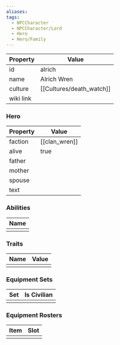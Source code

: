 ```yaml
---
aliases: 
tags:
  - NPCCharacter
  - NPCCharacter/Lord
  - Hero
  - Hero/Family
---
```


| Property  | Value           |
| :-------- | --------------- |
| id        | alrich          |
| name      | Alrich Wren     |
| culture   | [[Cultures/death_watch]] |
| wiki link |                 |
### Hero
| Property | Value         |
| -------- | ------------- |
| faction  | [[clan_wren]] |
| alive    | true          |
| father   |               |
| mother   |               |
| spouse   |               |
| text     |               |

### Abilities
| Name |
| :--: |
|      |

### Traits
| Name | Value |
| ---- | ----- |
|      |       |

### Equipment Sets
| Set | Is Civilian |
| --- | ----------- |
|     |             |

### Equipment Rosters
| Item | Slot |
| ---- | ---- |
|      |      |
